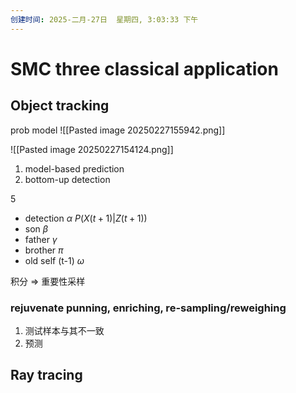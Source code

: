 ```yaml
---
创建时间: 2025-二月-27日  星期四, 3:03:33 下午
---
```


# SMC three classical application

## Object tracking 
prob model 
![[Pasted image 20250227155942.png]]

![[Pasted image 20250227154124.png]]


1. model-based prediction
2. bottom-up detection

5 
- detection $\alpha$   $P(X(t+1)|Z(t+1))$
- son $\beta$
- father $\gamma$
- brother $\pi$
- old self (t-1) $\omega$


积分 $\Longrightarrow$ 重要性采样


### rejuvenate   punning, enriching, re-sampling/reweighing

1. 测试样本与其不一致
2. 预测
## Ray tracing